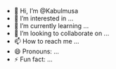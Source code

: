 - 👋 Hi, I’m @Kabulmusa
- 👀 I’m interested in ...
- 🌱 I’m currently learning ...
- 💞️ I’m looking to collaborate on ...
- 📫 How to reach me ...
- 😄 Pronouns: ...
- ⚡ Fun fact: ...

<!---
Kabulmusa/Kabulmusa is a ✨ special ✨ repository because its `README.md` (this file) appears on your GitHub profile.
You can click the Preview link to take a look at your changes.
--->
